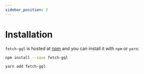 ```yaml
---
sidebar_position: 2
---
```


# Installation

`fetch-gql` is hosted at [npm](https://npmjs.com/package/fetch-gql) and you can install it with `npm` or `yarn`:

```bash
npm install --save fetch-gql
```

```bash
yarn add fetch-gql
```
